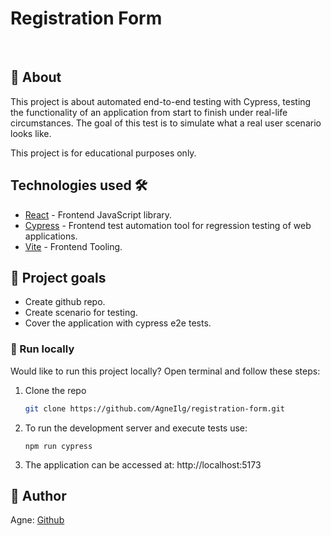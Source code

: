 
# Registration Form


<br>

## 🌟 About

This project is about automated end-to-end testing with Cypress, testing the functionality of an application from start to finish under real-life circumstances. The goal of this test is to simulate what a real user scenario looks like.

This project is for educational purposes only.


## Technologies used 🛠️
- [React](https://es.reactjs.org/) - Frontend JavaScript library.
- [Cypress](https://www.cypress.io/) - Frontend test automation tool for regression testing of web applications.
- [Vite](https://vitejs.dev/) - Frontend Tooling.

## 🎯 Project goals

- Create github repo.
- Create scenario for testing.
- Cover the application with cypress e2e tests.


### 🏃 Run locally

Would like to run this project locally? Open terminal and follow these steps:

1. Clone the repo
    ```sh
    git clone https://github.com/AgneIlg/registration-form.git

2. To run the development server and execute tests use:

       npm run cypress

3. The application can be accessed at: http://localhost:5173


## 🎅 Author

Agne: [Github](https://github.com/AgneIlg)


